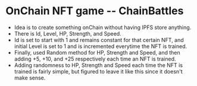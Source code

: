 # OnChain NFT game -- ChainBattles

- Idea is to create something onChain without having IPFS store anything.
- There is Id, Level, HP, Strength, and Speed. 
- Id is set to start with 1 and remains constant for that certain NFT, and initial Level is set to 1 and is incremented everytime the NFT is trained.
- Finally, used Random method for HP, Strength and Speed, and then adding +5, +10, and +25 respectively each time an NFT is trained.
- Adding randomness to HP, Strength and Speed each time the NFT is trained is fairly simple, but figured to leave it like this since it doesn't make sense.